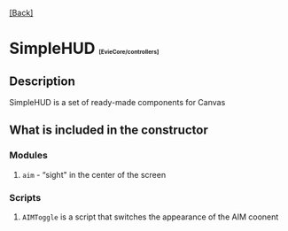[[Back]](./main.md)

# SimpleHUD <span style="font-size: 10px">[EvieCore/controllers]</span>

## Description 

SimpleHUD is a set of ready-made components for Canvas

## What is included in the constructor

### Modules

1. ``aim`` - “sight" in the center of the screen

### Scripts

1. ``AIMToggle`` is a script that switches the appearance of the AIM coonent